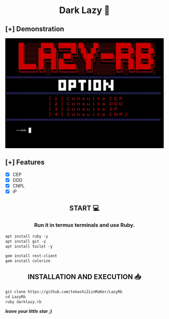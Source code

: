 <h1 align="center"> Dark Lazy 🎩</h1>

## [+] Demonstration 
![Banner](https://github.com/tekashiZiinMaKer/LazyRb/blob/c44266ea22b9ec6df1a4e924d16f4f5d47f379cf/Screenshot_20220301-145528_Termux.jpg)

## [+] Features
- [x] CEP
- [x] DDD
- [x] CNPL
- [x] iP

<h2 align="center">START 💻</h2>

<h3 align="center">Run it in termux terminals and use Ruby.</h3>

```shell script
apt install ruby -y
apt install git -y
apt install toilet -y
```

```
gem install rest-client
gem install colorize
```

<h2 align="center">INSTALLATION AND EXECUTION 📥</h2>

```shell script
git clone https://github.com/tekashiZiinMaKer/LazyRb
cd LazyRb
ruby darklazy.rb
```


<b><i>leave your little star ;)</i></b>
